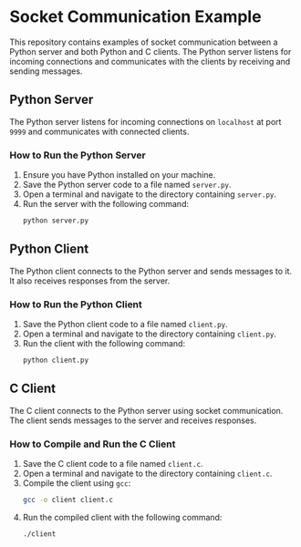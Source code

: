 

# Socket Communication Example

This repository contains examples of socket communication between a Python server and both Python and C clients. The Python server listens for incoming connections and communicates with the clients by receiving and sending messages.

## Python Server

The Python server listens for incoming connections on `localhost` at port `9999` and communicates with connected clients.

### How to Run the Python Server

1. Ensure you have Python installed on your machine.
2. Save the Python server code to a file named `server.py`.
3. Open a terminal and navigate to the directory containing `server.py`.
4. Run the server with the following command:
   ```bash
   python server.py
   ```

## Python Client

The Python client connects to the Python server and sends messages to it. It also receives responses from the server.

### How to Run the Python Client

1. Save the Python client code to a file named `client.py`.
2. Open a terminal and navigate to the directory containing `client.py`.
3. Run the client with the following command:
   ```bash
   python client.py
   ```

## C Client

The C client connects to the Python server using socket communication. The client sends messages to the server and receives responses.

### How to Compile and Run the C Client

1. Save the C client code to a file named `client.c`.
2. Open a terminal and navigate to the directory containing `client.c`.
3. Compile the client using `gcc`:
   ```bash
   gcc -o client client.c
   ```
4. Run the compiled client with the following command:
   ```bash
   ./client
   ```


